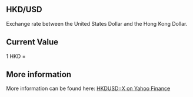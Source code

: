 ## HKD/USD

Exchange rate between the United States Dollar and the Hong Kong Dollar.

## Current Value

1 HKD = <Value topic="finance/stock-exchange/currency/HKD/USD" decimals="3" unit="USD"/>

## More information

More information can be found here: [HKDUSD=X on Yahoo Finance](https://finance.yahoo.com/quote/HKDUSD=X/)

